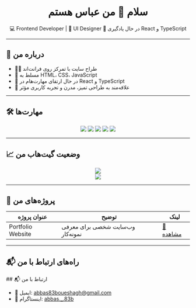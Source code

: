 <h1 align="center">سلام 👋 من عباس هستم</h1>

<p align="center">
💻 Frontend Developer | 🎨 UI Designer  
🌱 در حال یادگیری React و TypeScript
</p>

---

## 🧠 درباره من

- 👨‍💻 طراح سایت با تمرکز روی فرانت‌اند  
- 🧩 مسلط به HTML، CSS، JavaScript  
- 🚀 در حال ارتقای مهارت‌هام در React و TypeScript  
- 🎯 علاقه‌مند به طراحی تمیز، مدرن و تجربه کاربری مؤثر

---

## 🛠 مهارت‌ها

<p align="center">
  <img src="https://img.shields.io/badge/HTML-E34F26?style=for-the-badge&logo=html5&logoColor=white" />
  <img src="https://img.shields.io/badge/CSS-1572B6?style=for-the-badge&logo=css3&logoColor=white" />
  <img src="https://img.shields.io/badge/JavaScript-F7DF1E?style=for-the-badge&logo=javascript&logoColor=black" />
  <img src="https://img.shields.io/badge/React-20232A?style=for-the-badge&logo=react&logoColor=61DAFB" />
  <img src="https://img.shields.io/badge/TypeScript-007ACC?style=for-the-badge&logo=typescript&logoColor=white" />
</p>

---

## 📈 وضعیت گیت‌هاب من

<p align="center">
  <img src="https://github-readme-stats.vercel.app/api?username=abbas-2483&show_icons=true&theme=vue-dark" />
  <br />
  <img src="https://github-readme-stats.vercel.app/api/top-langs/?username=abbas-2483&layout=compact&theme=vue-dark" />
</p>

---

## 📌 پروژه‌های من

| عنوان پروژه | توضیح | لینک |
|-------------|--------|------|
| Portfolio Website | وب‌سایت شخصی برای معرفی نمونه‌کار | [🔗 مشاهده](https://github.com/Abbas-2483/My-Portfolio) |



---

## 📬 راه‌های ارتباط با من

<p>
## 📬 ارتباط با من

- 📧 ایمیل: abbas83boueshagh@gmail.com  
- 📸 اینستاگرام: [abbas._.83b](https://instagram.com/abbas._.83b)

</p>


